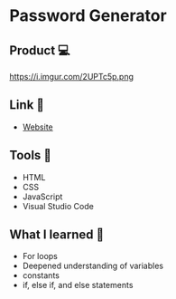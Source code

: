 # Password Generator

## Product 💻
https://i.imgur.com/2UPTc5p.png

## Link 📎
  - [Website](https://akari08-mp4.github.io/password-generator/)

## Tools 🔨
- HTML
- CSS
- JavaScript
- Visual Studio Code

## What I learned 📝 
  - For loops
  - Deepened understanding of variables
  - constants
  - if, else if, and else statements
